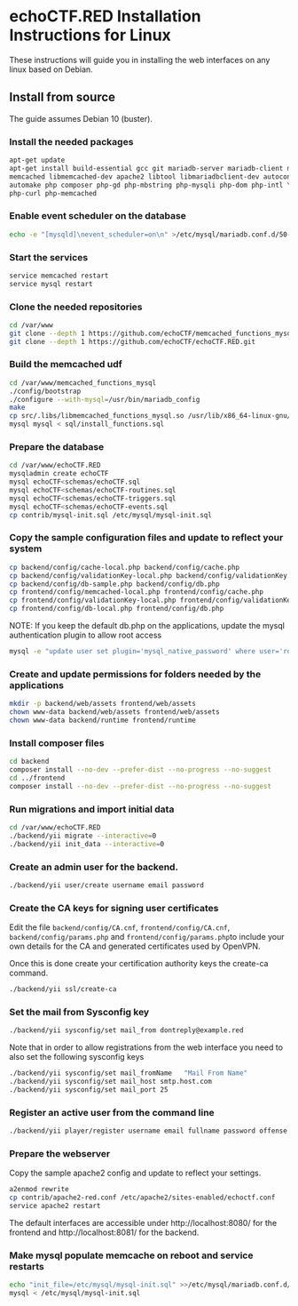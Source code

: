 # echoCTF.RED Installation Instructions for Linux

These instructions will guide you in installing the web interfaces on any linux based on Debian.

## Install from source
The guide assumes Debian 10 (buster).

### Install the needed packages
```sh
apt-get update
apt-get install build-essential gcc git mariadb-server mariadb-client mcrypt \
memcached libmemcached-dev apache2 libtool libmariadbclient-dev autoconf \
automake php composer php-gd php-mbstring php-mysqli php-dom php-intl \
php-curl php-memcached
```

### Enable event scheduler on the database
```sh
echo -e "[mysqld]\nevent_scheduler=on\n" >/etc/mysql/mariadb.conf.d/50-mysqld.cnf
```

### Start the services
```sh
service memcached restart
service mysql restart
```

### Clone the needed repositories
```sh
cd /var/www
git clone --depth 1 https://github.com/echoCTF/memcached_functions_mysql.git
git clone --depth 1 https://github.com/echoCTF/echoCTF.RED.git
```

### Build the memcached udf
```sh
cd /var/www/memcached_functions_mysql
./config/bootstrap
./configure --with-mysql=/usr/bin/mariadb_config
make
cp src/.libs/libmemcached_functions_mysql.so /usr/lib/x86_64-linux-gnu/mariadb19/plugin/
mysql mysql < sql/install_functions.sql
```

### Prepare the database
```sh
cd /var/www/echoCTF.RED
mysqladmin create echoCTF
mysql echoCTF<schemas/echoCTF.sql
mysql echoCTF<schemas/echoCTF-routines.sql
mysql echoCTF<schemas/echoCTF-triggers.sql
mysql echoCTF<schemas/echoCTF-events.sql
cp contrib/mysql-init.sql /etc/mysql/mysql-init.sql
```

### Copy the sample configuration files and update to reflect your system
```sh
cp backend/config/cache-local.php backend/config/cache.php
cp backend/config/validationKey-local.php backend/config/validationKey.php
cp backend/config/db-sample.php backend/config/db.php
cp frontend/config/memcached-local.php frontend/config/cache.php
cp frontend/config/validationKey-local.php frontend/config/validationKey.php
cp frontend/config/db-local.php frontend/config/db.php
```

NOTE: If you keep the default db.php on the applications, update the mysql authentication plugin to allow root access
```sh
mysql -e "update user set plugin='mysql_native_password' where user='root'" mysql
```

### Create and update permissions for folders needed by the applications
```sh
mkdir -p backend/web/assets frontend/web/assets
chown www-data backend/web/assets frontend/web/assets
chown www-data backend/runtime frontend/runtime
```

### Install composer files
```sh
cd backend
composer install --no-dev --prefer-dist --no-progress --no-suggest
cd ../frontend
composer install --no-dev --prefer-dist --no-progress --no-suggest
```

### Run migrations and import initial data
```sh
cd /var/www/echoCTF.RED
./backend/yii migrate --interactive=0
./backend/yii init_data --interactive=0
```

### Create an admin user for the backend.
```sh
./backend/yii user/create username email password
```

### Create the CA keys for signing user certificates
Edit the file `backend/config/CA.cnf`, `frontend/config/CA.cnf`,
`backend/config/params.php` and `frontend/config/params.php`to include your own
details for the CA and generated certificates used by OpenVPN.

Once this is done create your certification authority keys the create-ca command.
```sh
./backend/yii ssl/create-ca
```

### Set the mail from Sysconfig key
```sh
./backend/yii sysconfig/set mail_from dontreply@example.red
```

Note that in order to allow registrations from the web interface you need to
also set the following sysconfig keys
```sh
./backend/yii sysconfig/set mail_fromName	"Mail From Name"
./backend/yii sysconfig/set mail_host smtp.host.com
./backend/yii sysconfig/set mail_port 25
```

### Register an active user from the command line
```sh
./backend/yii player/register username email fullname password offense 1
```

### Prepare the webserver

Copy the sample apache2 config and update to reflect your settings.
```sh
a2enmod rewrite
cp contrib/apache2-red.conf /etc/apache2/sites-enabled/echoctf.conf
service apache2 restart
```

The default interfaces are accessible under http://localhost:8080/ for the frontend and http://localhost:8081/ for the backend.

### Make mysql populate memcache on reboot and service restarts
```sh
echo "init_file=/etc/mysql/mysql-init.sql" >>/etc/mysql/mariadb.conf.d/50-mysqld.cnf
mysql < /etc/mysql/mysql-init.sql
```
